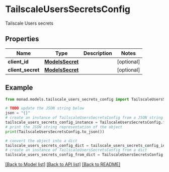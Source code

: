 # TailscaleUsersSecretsConfig

Tailscale Users secrets

## Properties

Name | Type | Description | Notes
------------ | ------------- | ------------- | -------------
**client_id** | [**ModelsSecret**](ModelsSecret.md) |  | [optional] 
**client_secret** | [**ModelsSecret**](ModelsSecret.md) |  | [optional] 

## Example

```python
from monad.models.tailscale_users_secrets_config import TailscaleUsersSecretsConfig

# TODO update the JSON string below
json = "{}"
# create an instance of TailscaleUsersSecretsConfig from a JSON string
tailscale_users_secrets_config_instance = TailscaleUsersSecretsConfig.from_json(json)
# print the JSON string representation of the object
print(TailscaleUsersSecretsConfig.to_json())

# convert the object into a dict
tailscale_users_secrets_config_dict = tailscale_users_secrets_config_instance.to_dict()
# create an instance of TailscaleUsersSecretsConfig from a dict
tailscale_users_secrets_config_from_dict = TailscaleUsersSecretsConfig.from_dict(tailscale_users_secrets_config_dict)
```
[[Back to Model list]](../README.md#documentation-for-models) [[Back to API list]](../README.md#documentation-for-api-endpoints) [[Back to README]](../README.md)


